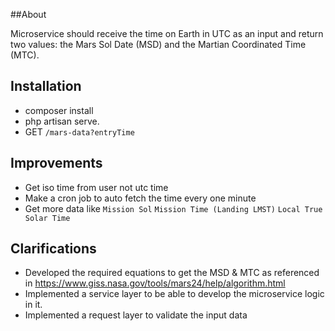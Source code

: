 ##About 

Microservice should receive the time on Earth in UTC as an input and return two values:
the Mars Sol Date (MSD) and the Martian Coordinated Time (MTC).

## Installation

- composer install 
- php artisan serve.
- GET `/mars-data?entryTime`

## Improvements

- Get iso time from user not utc time
- Make a cron job to auto fetch the time every one minute
- Get more data like `Mission Sol` `Mission Time (Landing LMST)` `Local True Solar Time`

## Clarifications

- Developed the required equations to get the MSD & MTC as referenced in https://www.giss.nasa.gov/tools/mars24/help/algorithm.html
- Implemented a service layer to be able to develop the microservice logic in it.
- Implemented a request layer to validate the input data

